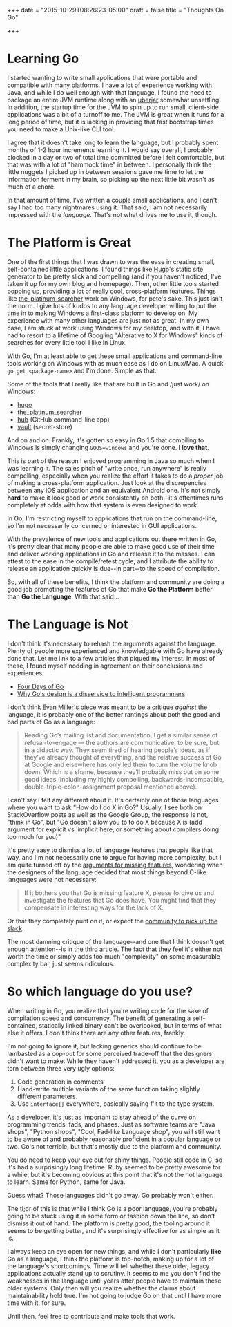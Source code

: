 +++
date = "2015-10-29T08:26:23-05:00"
draft = false
title = "Thoughts On Go"

+++

# Learning Go

I started wanting to write small applications that were portable
and compatible with many platforms.  I have a lot of experience working with
Java, and while I do well enough with that language, I found the need to package
an entire JVM runtime along with an [uberjar](http://stackoverflow.com/questions/11947037/what-is-an-uber-jar)
somewhat unsettling.  In addition, the startup time for the JVM to spin up 
to run small, client-side applications was a bit of a turnoff to me.  The JVM is
great when it runs for a long period of time, but it is lacking in providing that fast
bootstrap times you need to make a Unix-like CLI tool.

I agree that it doesn't take long to learn the language, but I probably spent
months of 1-2 hour increments learning it.  I would say overall, I probably
clocked in a day or two of total time committed before I felt comfortable, but
that was with a lot of "hammock time" in between.
I personally think the little nuggets I picked up in between sessions gave me
time to let the information ferment in my brain, so picking up the
next little bit wasn't as much of a chore.

In that amount of time, I've written a couple small applications, and I can't
say I had too many nightmares using it.
That said, I am not necessarily impressed with the *language*.  That's not what
drives me to use it, though.


# The Platform is Great

One of the first things that I was drawn to was the ease in creating small,
self-contained little applications.  I found things like
[Hugo](https://gohugo.io)'s static site generator to be pretty slick and
compelling (and if you haven't noticed, I've taken it up for my own blog and
homepage).  Then, other little tools started popping up, providing a lot of
really cool, cross-platform features.  Things like [the_platinum_searcher](https://github.com/monochromegane/the_platinum_searcher)
work on Windows, for pete's sake.  This just isn't the norm.  I give lots of
kudos to any language developer willing to put the time in to making Windows a
first-class platform to develop on.  My experience with many other languages are
just not as great.  In my own case, I am stuck at work using Windows for my
desktop, and with it, I have had to resort to a lifetime of Googling
"Alterative to X for Windows" kinds of searches for every little tool I like in Linux.

With Go, I'm at least able to get these small applications and command-line
tools working on Windows with as much ease as I do on Linux/Mac.  A quick `go
get <package-name>` and I'm done.  Simple as that.

Some of the tools that I really like that are built in Go and /just work/ on
Windows:

* [hugo](https://gohugo.io)
* [the_platinum_searcher](https://github.com/monochromegane/the_platinum_searcher)
* [hub](https://github.com/github/hub) (GitHub command-line app)
* [vault](https://vaultproject.io/) (secret-store)

And on and on.  Frankly, it's gotten so easy in Go 1.5 that compiling to Windows
is simply changing `GOOS=windows` and you're done.  **I love that**.

This is part of the reason I enjoyed programming in Java so much when I was learning 
it.  The sales pitch of "write once, run anywhere" is really compelling, especially when you
realize the effort it takes to do a *proper* job of making a cross-platform
application.  Just look at the discrepencies between any iOS application and an
equivalent Android one.  It's not simply **hard** to make it look good or work
consistently on both--it's oftentimes runs completely at odds with how that system is even
designed to work.

In Go, I'm restricting myself to applications that run on the command-line, so
I'm not necessarily concerned or interested in GUI applications.

With the prevalence of new tools and applications out there written in Go, it's
pretty clear that many people are able to make good use of their
time and deliver working applications in Go and release it to the masses.  I can
attest to the ease in the compile/retest cycle, and I attribute the ability to
release an application quickly is due--in part--to the speed of compilation.

So, with all of these benefits, I think the platform and community are doing
a good job promoting the features of Go that make **Go the Platform** better than
**Go the Language**.  With that said...

# The Language is Not

I don't think it's necessary to rehash the arguments against the language.
Plenty of people more experienced and knowledgable with Go have already done
that.  Let me link to a few articles that piqued my interest. In most
of these, I found myself nodding in agreement on their conclusions and experiences:

* [Four Days of Go][4-days]
* [Why Go's design is a disservice to intelligent programmers][disservice]


I don't think [Evan Miller's piece][4-days] was meant to be a critique *against*
the language, it is probably one of the better rantings about both the good and
bad parts of Go as a language:

> Reading Go’s mailing list and documentation, I get a similar sense of
> refusal-to-engage — the authors are communicative, to be sure, but in a
> didactic way. They seem tired of hearing people’s ideas, as if they’ve already
> thought of everything, and the relative success of Go at Google and elsewhere
> has only led them to turn the volume knob down. Which is a shame, because
> they’ll probably miss out on some good ideas (including my highly compelling,
> backwards-incompatible, double-triple-colon-assignment proposal mentioned
> above).

I can't say I felt any different about it.  It's certainly one of those
languages where you want to ask "How do I do X in Go?" Usually, I see both on
StackOverflow posts as well as the Google Group, the response is not,
"think in Go", but "Go doesn't allow you to to do X because X is
(add argument for explicit vs. implicit here, or something
about compilers doing too much for you)"

It's pretty easy to dismiss a lot of language features that people like that
way, and I'm not necessarily one to argue for having more complexity, but I am
quite turned off by the [arguments for missing features][feature], wondering
when the designers of the language decided that most things beyond C-like
languages were not necessary:

> If it bothers you that Go is missing feature X, please forgive us and
> investigate the features that Go does have. You might find that they
> compensate in interesting ways for the lack of X.

Or that they completely punt on it, or expect the [community to pick up the
slack][vendoring].

The most damning critique of the language--and one that I think doesn't get
enough attention--is in [the third article][disservice].  The fact that they
feel it's either not worth the time or simply adds too much "complexity" on some
measurable complexity bar, just seems ridiculous.


# So which language do you use?

When writing in Go, you realize that you're writing code for the sake of
compilation speed and concurrency.  The benefit of generating a self-contained,
statically linked binary can't be overlooked, but in terms of what else it
offers,  I don't think there are any other features, frankly.

I'm not going to ignore it, but lacking generics should continue to
be lambasted as a cop-out for some perceived trade-off that the designers didn't
want to make.  While they haven't addressed it, you as a developer are torn
between three very ugly options:

1. Code generation in comments
2. Hand-write multiple variants of the same function taking slightly different
   parameters.
3. Use `interface{}` everywhere, basically saying f'it to the type system.

As a developer, it's just as important to stay ahead of the curve
on programming trends, fads, and phases.  Just as software teams are "Java
shops", "Python shops", "Cool, Fad-like Language shop", you will still want to be
aware of and probably reasonably proficient in a popular language or two.  Go's
not terrible, but that's mostly due to the platform and community.

You do need to keep your eye out for shiny things.  People still code in C,
so it's had a surprisingly long lifetime.  Ruby seemed to be pretty awesome for
a while, but it's becoming obvious at this point that it's not the hot language
to learn.  Same for Python, same for Java.

Guess what?  Those languages didn't go away.  Go probably won't either.

The tl;dr of this is that while I think Go is a poor language, you're probably
going to be stuck using it in some form or fashion down the line, so don't
dismiss it out of hand.  The platform is pretty good, the tooling around it
seems to be getting better, and it's surprisingly effective for as simple as it
is.

I always keep an eye open for new things, and while I don't particularly
**like** Go as a language, I think the platform is top-notch, making up for
a lot of the language's shortcomings.  Time will tell whether these older,
legacy applications actually stand up to scrutiny.  It seems to me you don't
find the weaknesses in the language until years after people have to maintain
these older systems.  Only then will you realize whether the claims about
maintainability hold true.  I'm not going to judge Go on that until I have more
time with it, for sure.

Until then, feel free to contribute and make tools that work.

[poor]: https://www.reddit.com/r/programming/comments/3qjo3y/why_go_is_a_poorly_designed_language_from_a/
[poor-comment]: https://www.reddit.com/r/golang/comments/3qjo2q/why_go_is_a_poorly_designed_language_from_a/cwfyp9c
[4-days]: http://www.evanmiller.org/four-days-of-go.html
[disservice]: http://nomad.so/2015/03/why-gos-design-is-a-disservice-to-intelligent-programmers/
[compat]: https://golang.org/doc/go1compat
[feature]: https://golang.org/doc/faq#Why_doesnt_Go_have_feature_X
[vendoring]: https://docs.google.com/document/d/1Bz5-UB7g2uPBdOx-rw5t9MxJwkfpx90cqG9AFL0JAYo/edit
